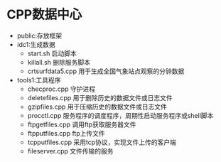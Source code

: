 # CPP数据中心

* public:存放框架
* idc1:生成数据
  * start.sh 启动脚本
  * killall.sh 删除服务脚本
  * crtsurfdata5.cpp 用于生成全国气象站点观察的分钟数据
* tools1:工具程序
  * checproc.cpp 守护进程
  * deletefiles.cpp 用于删除历史的数据文件或日志文件
  * gzipfiles.cpp 用于压缩历史的数据文件或日志文件
  * procctl.cpp 服务程序的调度程序，周期性启动服务程序或shell脚本
  * ftpgetfiles.cpp 调用ftp获取服务器文件
  * ftpputfiles.cpp ftp上传文件
  * tcpputfiles.cpp 采用tcp协议，实现文件上传的客户端
  * fileserver.cpp 文件传输的服务
  